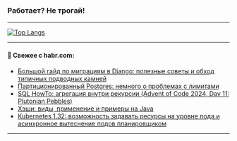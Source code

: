 ### Работает? Не трогай!

---
<!--
#### 🛠️ Technical stack:

![Java](https://img.shields.io/badge/Java-informational?logo=Oracle&style=flat&logoColor=white&color=FF4500)
![Kotlin](https://img.shields.io/badge/Kotlin-informational?logo=Kotlin&style=flat&logoColor=white&color=774D97)
![TS](https://img.shields.io/badge/TypeScript-informational?logo=typeScript&style=flat&logoColor=black&color=017acc)
![Python](https://img.shields.io/badge/Python-informational?logo=Python&style=flat&logoColor=black&color=ffdd54) <br>
![Spring](https://img.shields.io/badge/Spring-informational?logo=Spring&style=flat&logoColor=white&color=6DB33F) 
![SpringBoot](https://img.shields.io/badge/SpringBoot-informational?logo=SpringBoot&style=flat&logoColor=white&color=6DB33F)
![Nest](https://img.shields.io/badge/NestJS-informational?logo=NestJS&style=flat&logoColor=white&color=E0234E) 
![NodeJS](https://img.shields.io/badge/NodeJS-informational?logo=node.js&style=flat&logoColor=white&color=70A760)<br>
![PostgreSQL](https://img.shields.io/badge/PostgreSQL-informational?logo=PostgreSQL&style=flat&logoColor=white&color=DAA520)
![MongoDB](https://img.shields.io/badge/MongoDB-informational?logo=MongoDB&style=flat&logoColor=white&color=870000)
![Apache](https://img.shields.io/badge/Apache-informational?logo=apache&style=flat&logoColor=white&color=f74e28)

___ 
-->

<!--- #### 🛠️ : --->

[![Top Langs](https://github-readme-stats-82jvfl3w3-advtsettinggmailcoms-projects.vercel.app/api/top-langs/?username=zloylis&langs_count=10&hide_title=true&title_color=e6edf3&size_weight=0.5&count_weight=0.5&layout=compact&hide_progress=true&hide_border=true&theme=dracula)](https://github.com/zloylis)

<!---


####  :octocat:&nbsp;&nbsp; Статистика:

![GitHub stats](https://github-readme-stats-u2qms2cxw-advtsettinggmailcoms-projects.vercel.app/api?username=zloylis&show_icons=true&hide_border=true&theme=dracula&title_color=e6edf3&include_all_commits=true&count_private=true&hide_rank=false&hide_title=true&rank_icon=github)
-->
---

#### 💬 Свежее с habr.com:

<!-- BLOG-POST-LIST:START -->
- [Большой гайд по миграциям в Django: полезные советы и обход типичных подводных камней](https://habr.com/ru/companies/idaproject/articles/865036/?utm_source=habrahabr&utm_medium=rss&utm_campaign=865036)
- [Партиционированный Postgres: немного о проблемах с лимитами](https://habr.com/ru/companies/postgrespro/articles/864910/?utm_source=habrahabr&utm_medium=rss&utm_campaign=864910)
- [SQL HowTo: агрегация внутри рекурсии &lpar;Advent of Code 2024, Day 11: Plutonian Pebbles&rpar;](https://habr.com/ru/companies/tensor/articles/865894/?utm_source=habrahabr&utm_medium=rss&utm_campaign=865894)
- [Хэши: виды, применение и примеры на Java](https://habr.com/ru/articles/865910/?utm_source=habrahabr&utm_medium=rss&utm_campaign=865910)
- [Kubernetes 1.32: возможность задавать ресурсы на уровне пода и асинхронное вытеснение подов планировщиком](https://habr.com/ru/companies/flant/articles/864988/?utm_source=habrahabr&utm_medium=rss&utm_campaign=864988)
<!-- BLOG-POST-LIST:END -->

---
